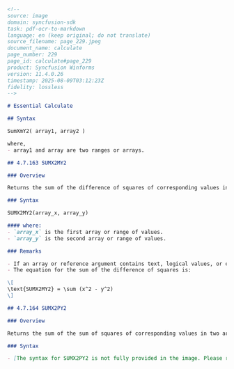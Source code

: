 ```markdown
<!--
source: image
domain: syncfusion-sdk
task: pdf-ocr-to-markdown
language: en (keep original; do not translate)
source_filename: page_229.jpeg
document_name: calculate
page_number: 229
page_id: calculate#page_229
product: Syncfusion Winforms
version: 11.4.0.26
timestamp: 2025-08-09T03:12:23Z
fidelity: lossless
-->

# Essential Calculate

## Syntax

SumXmY2( array1, array2 )

where,
- array1 and array are two ranges or arrays.

## 4.7.163 SUMX2MY2

### Overview

Returns the sum of the difference of squares of corresponding values in two arrays.

### Syntax

SUMX2MY2(array_x, array_y)

#### where:
- `array_x` is the first array or range of values.
- `array_y` is the second array or range of values.

### Remarks

- If an array or reference argument contains text, logical values, or empty cells, those values are ignored; however, cells with the value zero are included.
- The equation for the sum of the difference of squares is:

\[
\text{SUMX2MY2} = \sum (x^2 - y^2)
\]

## 4.7.164 SUMX2PY2

### Overview

Returns the sum of the sum of squares of corresponding values in two arrays. The sum of the sum of squares is a common term in many statistical calculations.

### Syntax

- [The syntax for SUMX2PY2 is not fully provided in the image. Please refer to the complete documentation for full details.]
```


<!-- tags: [Syncfusion, Winforms, Calculation, SUMX2MY2, SUMX2PY2, Math, Statistical, SDK] keywords: [arrays, ranges, squares, statistical calculations, sum of differences, sum of sums, values, equations,ignore text, logical values, empty cells, zero cells] -->
```